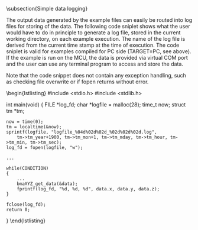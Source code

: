 \subsection{Simple data logging}

The output data generated by the example files can easily be routed into log files for storing of the data. The following code sniplet shows what the user would have to do in principle to generate a log file, stored in the current working directory, on each example execution. The name of the log file is derived from the current time stamp at the time of execution. The code sniplet is valid for examples compiled for PC side (TARGET=PC, see above). If the example is run on the MCU, the data is provided via virtual COM port and the user can use any terminal program to access and store the data.

Note that the code snippet does not contain any exception handling, such as checking file overwrite or if fopen returns without error.

\begin{lstlisting}
#include <stdio.h>
#include <stdlib.h>

int main(void) 
{
    FILE *log_fd;
    char *logfile = malloc(28);
    time_t now;
    struct tm *tm;
    
    now = time(0);
    tm = localtime(&now);
    sprintf(logfile, "logfile_%04d%02d%02d_%02d%02d%02d.log", 
    	tm->tm_year+1900, tm->tm_mon+1, tm->tm_mday, tm->tm_hour, tm->tm_min, tm->tm_sec);
    log_fd = fopen(logfile, "w");
    
    ...
    
    while(CONDITION)
    {
        ...
        bmaXYZ_get_data(&data);
        fprintf(log_fd, "%d, %d, %d", data.x, data.y, data.z);
    }
   	
    fclose(log_fd);
    return 0;
}
\end{lstlisting}

